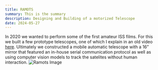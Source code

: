 ```yaml
---
title: RAMOTS
summary: This is the summary
description: Designing and Building of a motorized Telescope
date: 2024-05-27
---
```


In 2020 we wanted to perform some of the first amateur ISS films. For this we
built a few prototype telescopes, one of which I explain in an old video
[here](https://www.youtube.com/watch?v=Y5csj0oxSfc). Ultimately we constructed
a mobile automatic telescope with a 16” mirror that featured an in-house serial
communication protocol as well as using computer vision models to track the
satelites without human interaction.
![Ramots Image](/images/ramots.JPG)
